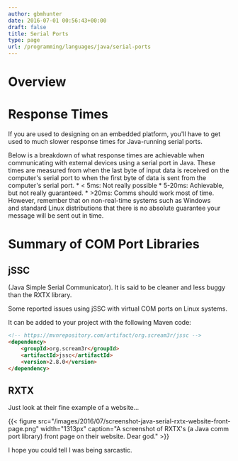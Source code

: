 ```yaml
---
author: gbmhunter
date: 2016-07-01 00:56:43+00:00
draft: false
title: Serial Ports
type: page
url: /programming/languages/java/serial-ports
---
```


# Overview

# Response Times

If you are used to designing on an embedded platform, you'll have to get used to much slower response times for Java-running serial ports.

Below is a breakdown of what response times are achievable when communicating with external devices using a serial port in Java. These times are measured from when the last byte of input data is received on the computer's serial port to when the first byte of data is sent from the computer's serial port.  * < 5ms: Not really possible  * 5-20ms: Achievable, but not really guaranteed.  * >20ms: Comms should work most of time. However, remember that on non-real-time systems such as Windows and standard Linux distributions that there is no absolute guarantee your message will be sent out in time.

# Summary of COM Port Libraries

## jSSC

(Java Simple Serial Communicator). It is said to be cleaner and less buggy than the RXTX library.

Some reported issues using jSSC with virtual COM ports on Linux systems.

It can be added to your project with the following Maven code:

```html
<!-- https://mvnrepository.com/artifact/org.scream3r/jssc -->
<dependency>
    <groupId>org.scream3r</groupId>
    <artifactId>jssc</artifactId>
    <version>2.8.0</version>
</dependency>
```

## RXTX

Just look at their fine example of a website...

{{< figure src="/images/2016/07/screenshot-java-serial-rxtx-website-front-page.png" width="1313px" caption="A screenshot of RXTX's (a Java comm port library) front page on their website. Dear god."  >}}

I hope you could tell I was being sarcastic.